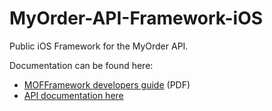 MyOrder-API-Framework-iOS
========================

Public iOS Framework for the MyOrder API.

Documentation can be found here:
 * [MOFFramework developers guide](https://github.com/MyOrder/MyOrder-API-Framework-iOS/blob/master/docs/MyOrderFrameworkGuide.pdf?raw=true) (PDF)
 * [API documentation here](http://htmlpreview.github.io/?https://github.com/MyOrder/MyOrder-API-Framework-iOS/blob/master/docs/html/index.html)

